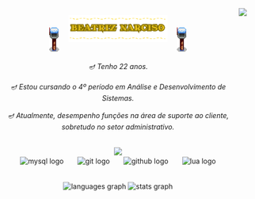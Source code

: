 <img align="right" height="480" src="https://i.pinimg.com/originals/82/b7/09/82b70990b90e5b33179c24620e926170.gif" style="float: right;" />

<p align="center">
  <img src="src/imagens/winterbox.png" width="20" style="vertical-align: middle; margin-right: 15px;" />
  <img src="src/imagens/beatriznarf.png" width="200" />
  <img src="src/imagens/winterbox.png" width="20" style="vertical-align: middle; margin-left: 15px;" />
</p>

<h6 align="center">🪔 Tenho 22 anos. <br><br>🪔 Estou cursando o 4º período em Análise e Desenvolvimento de Sistemas.<br><br>🪔  Atualmente, desempenho funções na área de suporte ao cliente, sobretudo no setor administrativo.</h6>

<div align="center">
  <img height="70" src="https://steamuserimages-a.akamaihd.net/ugc/919162814702621082/4DDBE5B38A3ABE0C8BC2C4774C2710C329B1C689/?imw=5000&imh=5000&ima=fit&impolicy=Letterbox&imcolor=%23000000&letterbox=false"  />
</div>

<div align="center">
  <img src="https://cdn.simpleicons.org/mysql/4479A1" height="30" alt="mysql logo" />
  <img width="20" />
  <img src="https://cdn.simpleicons.org/git/F05032" height="30" alt="git logo" />
  <img width="20" />
  <img src="https://skillicons.dev/icons?i=github" height="30" alt="github logo" />
  <img width="20" />
  <img src="https://cdn.jsdelivr.net/gh/devicons/devicon/icons/lua/lua-original.svg" height="30" alt="lua logo" />
</div>
<br> </br>
<div align="center">
  <img src="https://github-readme-stats.vercel.app/api/top-langs?username=beatriznarf&locale=en&hide_title=false&layout=compact&card_width=320&langs_count=10&theme=midnight-purple&hide_border=false&order=2" height="130" alt="languages graph" />
  <img src="https://github-readme-stats.vercel.app/api?username=beatriznarf&hide_title=false&hide_rank=true&show_icons=true&include_all_commits=true&count_private=true&disable_animations=false&theme=midnight-purple&locale=en&hide_border=false&order=1" height="130" alt="stats graph" />
</div>

